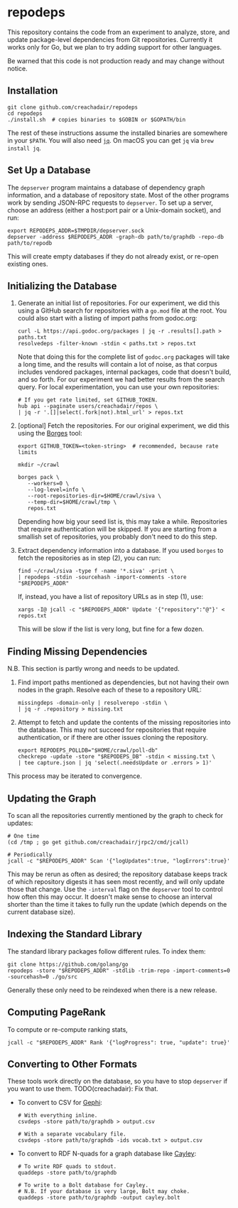 # repodeps

This repository contains the code from an experiment to analyze, store, and
update package-level dependencies from Git repositories. Currently it works
only for Go, but we plan to try adding support for other languages.

Be warned that this code is not production ready and may change without notice.


## Installation

```shell
git clone github.com/creachadair/repodeps
cd repodeps
./install.sh  # copies binaries to $GOBIN or $GOPATH/bin
```

The rest of these instructions assume the installed binaries are somewhere in
your `$PATH`. You will also need [`jq`](https://stedolan.github.io/jq/).  On
macOS you can get `jq` via `brew install jq`.


## Set Up a Database

The `depserver` program maintains a database of dependency graph information,
and a database of repository state. Most of the other programs work by sending
JSON-RPC requests to `depserver`. To set up a server, choose an address (either
a host:port pair or a Unix-domain socket), and run:

```
export REPODEPS_ADDR=$TMPDIR/depserver.sock
depserver -address $REPODEPS_ADDR -graph-db path/to/graphdb -repo-db path/to/repodb
```

This will create empty databases if they do not already exist, or re-open
existing ones.

## Initializing the Database

1. Generate an initial list of repositories. For our experiment, we did this
   using a GitHub search for repositories with a `go.mod` file at the root.
   You could also start with a listing of import paths from godoc.org:

   ```shell
   curl -L https://api.godoc.org/packages | jq -r .results[].path > paths.txt
   resolvedeps -filter-known -stdin < paths.txt > repos.txt
   ```

   Note that doing this for the complete list of `godoc.org` packages will take
   a long time, and the results will contain a lot of noise, as that corpus
   includes vendored packages, internal packages, code that doesn't build, and
   so forth. For our experiment we had better results from the search query.
   For local experimentation, you can use your own repositories:

   ```shell
   # If you get rate limited, set GITHUB_TOKEN.
   hub api --paginate users/creachadair/repos \
   | jq -r '.[]|select(.fork|not).html_url' > repos.txt
   ```

2. [optional] Fetch the repositories. For our original experiment, we did this
   using the [Borges](https://github.com/src-d/borges) tool:

   ```shell
   export GITHUB_TOKEN=<token-string>  # recommended, because rate limits

   mkdir ~/crawl

   borges pack \
      --workers=0 \
      --log-level=info \
      --root-repositories-dir=$HOME/crawl/siva \
      --temp-dir=$HOME/crawl/tmp \
      repos.txt
   ```

   Depending how big your seed list is, this may take a while. Repositories
   that require authentication will be skipped. If you are starting from a
   smallish set of repositories, you probably don't need to do this step.


3. Extract dependency information into a database. If you used `borges` to
   fetch the repositories as in step (2), you can run:

   ```shell
   find ~/crawl/siva -type f -name '*.siva' -print \
   | repodeps -stdin -sourcehash -import-comments -store "$REPODEPS_ADDR"
   ```

   If, instead, you have a list of repository URLs as in step (1), use:

   ```shell
   xargs -I@ jcall -c "$REPODEPS_ADDR" Update '{"repository":"@"}' < repos.txt
   ```

   This will be slow if the list is very long, but fine for a few dozen.


## Finding Missing Dependencies

N.B. This section is partly wrong and needs to be updated.

1. Find import paths mentioned as dependencies, but not having their own nodes
   in the graph. Resolve each of these to a repository URL:

   ```shell
   missingdeps -domain-only | resolverepo -stdin \
   | jq -r .repository > missing.txt
   ```

2. Attempt to fetch and update the contents of the missing repositories into
   the database. This may not succeed for repositories that require
   authentication, or if there are other issues cloning the repository.

   ```shell
   export REPODEPS_POLLDB="$HOME/crawl/poll-db"
   checkrepo -update -store "$REPODEPS_DB" -stdin < missing.txt \
   | tee capture.json | jq 'select(.needsUpdate or .errors > 1)'
   ```

This process may be iterated to convergence.


## Updating the Graph

To scan all the repositories currently mentioned by the graph to check for
updates:

```shell
# One time
(cd /tmp ; go get github.com/creachadair/jrpc2/cmd/jcall)

# Periodically
jcall -c "$REPODEPS_ADDR" Scan '{"logUpdates":true, "logErrors":true}'
```

This may be rerun as often as desired; the repository database keeps track of
which repository digests it has seen most recently, and will only update those
that change. Use the `-interval` flag on the `depserver` tool to control how
often this may occur.  It doesn't make sense to choose an interval shorter than
the time it takes to fully run the update (which depends on the current
database size).


## Indexing the Standard Library

The standard library packages follow different rules. To index them:

```shell
git clone https://github.com/golang/go
repodeps -store "$REPODEPS_ADDR" -stdlib -trim-repo -import-comments=0 -sourcehash=0 ./go/src
```

Generally these only need to be reindexed when there is a new release.


## Computing PageRank

To compute or re-compute ranking stats,

```shell
jcall -c "$REPODEPS_ADDR" Rank '{"logProgress": true, "update": true}'
```

## Converting to Other Formats

These tools work directly on the database, so you have to stop `depserver` if
you want to use them. TODO(creachadair): Fix that.

- To convert to CSV for [Gephi](https://gephi.org):

    ```shell
	# With everything inline.
	csvdeps -store path/to/graphdb > output.csv

	# With a separate vocabulary file.
	csvdeps -store path/to/graphdb -ids vocab.txt > output.csv
	```

- To convert to RDF N-quads for a graph database like [Cayley](https://cayley.io/):

	```shell
	# To write RDF quads to stdout.
	quaddeps -store path/to/graphdb

	# To write to a Bolt database for Cayley.
	# N.B. If your database is very large, Bolt may choke.
	quaddeps -store path/to/graphdb -output cayley.bolt
	```
